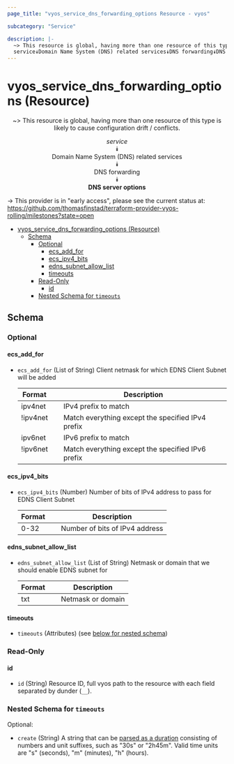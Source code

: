 ```yaml
---
page_title: "vyos_service_dns_forwarding_options Resource - vyos"

subcategory: "Service"

description: |-
  ~> This resource is global, having more than one resource of this type is likely to cause configuration drift / conflicts.
  service⯯Domain Name System (DNS) related services⯯DNS forwarding⯯DNS server options
---
```


# vyos_service_dns_forwarding_options (Resource)
<center>

~> This resource is global, having more than one resource of this type is likely to cause configuration drift / conflicts.

*service*  
⯯  
Domain Name System (DNS) related services  
⯯  
DNS forwarding  
⯯  
**DNS server options**


</center>

-> This provider is in "early access", please see the current status at: https://github.com/thomasfinstad/terraform-provider-vyos-rolling/milestones?state=open

<!--TOC-->

- [vyos_service_dns_forwarding_options (Resource)](#vyos_service_dns_forwarding_options-resource)
  - [Schema](#schema)
    - [Optional](#optional)
      - [ecs_add_for](#ecs_add_for)
      - [ecs_ipv4_bits](#ecs_ipv4_bits)
      - [edns_subnet_allow_list](#edns_subnet_allow_list)
      - [timeouts](#timeouts)
    - [Read-Only](#read-only)
      - [id](#id)
    - [Nested Schema for `timeouts`](#nested-schema-for-timeouts)

<!--TOC-->

<!-- schema generated by tfplugindocs -->
## Schema

### Optional

#### ecs_add_for
- `ecs_add_for` (List of String) Client netmask for which EDNS Client Subnet will be added

    |  Format    &emsp;|  Description                                        |
    |------------|-----------------------------------------------------|
    |  ipv4net   &emsp;|  IPv4 prefix to match                               |
    |  !ipv4net  &emsp;|  Match everything except the specified IPv4 prefix  |
    |  ipv6net   &emsp;|  IPv6 prefix to match                               |
    |  !ipv6net  &emsp;|  Match everything except the specified IPv6 prefix  |
#### ecs_ipv4_bits
- `ecs_ipv4_bits` (Number) Number of bits of IPv4 address to pass for EDNS Client Subnet

    |  Format  &emsp;|  Description                     |
    |----------|----------------------------------|
    |  0-32    &emsp;|  Number of bits of IPv4 address  |
#### edns_subnet_allow_list
- `edns_subnet_allow_list` (List of String) Netmask or domain that we should enable EDNS subnet for

    |  Format  &emsp;|  Description        |
    |----------|---------------------|
    |  txt     &emsp;|  Netmask or domain  |
#### timeouts
- `timeouts` (Attributes) (see [below for nested schema](#nestedatt--timeouts))

### Read-Only

#### id
- `id` (String) Resource ID, full vyos path to the resource with each field separated by dunder (`__`).

<a id="nestedatt--timeouts"></a>
### Nested Schema for `timeouts`

Optional:

- `create` (String) A string that can be [parsed as a duration](https://pkg.go.dev/time#ParseDuration) consisting of numbers and unit suffixes, such as &#34;30s&#34; or &#34;2h45m&#34;. Valid time units are &#34;s&#34; (seconds), &#34;m&#34; (minutes), &#34;h&#34; (hours).
